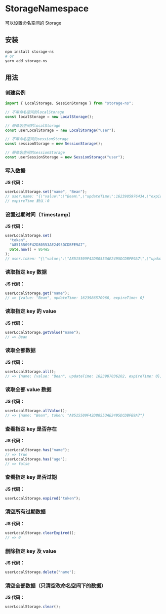 # StorageNamespace

可以设置命名空间的 Storage

## 安装

```bash
npm install storage-ns
# or
yarn add storage-ns
```

## 用法

### 创建实例

```js
import { LocalStorage, SessionStorage } from "storage-ns";

// 不带命名空间的localStorage
const localStorage = new LocalStorage();

// 带命名空间的localStorage
const userLocalStorage = new LocalStorage("user");

// 不带命名空间的sessionStorage
const sessionStorage = new SessionStorage();

// 带命名空间的sessionStorage
const userSessionStorage = new SessionStorage("user");
```

### 写入数据

**JS 代码：**

```js
userLocalStorage.set("name", "Bean");
// user.name: "{\"value\":\"Bean\",\"updateTime\":1623985976434,\"expireTime\":0}"
// expireTime 默认：0
```

### 设置过期时间（Timestamp）

**JS 代码：**

```js
userLocalStorage.set(
  "token",
  "A8515509F42D80553AE2495DCDBFE9A7",
  Date.now() + 864e5
);
// user.token: "{\"value\":\"A8515509F42D80553AE2495DCDBFE9A7\",\"updateTime\":1623986348117,\"expireTime\":1624072748116}"
```

### 读取指定 key 数据

**JS 代码：**

```js
userLocalStorage.get("name");
// => {value: "Bean", updateTime: 1623986570960, expireTime: 0}
```

### 读取指定 key 的 value

**JS 代码：**

```js
userLocalStorage.getValue("name");
// => Bean
```

### 读取全部数据

**JS 代码：**

```js
userLocalStorage.all();
// => {name: {value: "Bean", updateTime: 1623987036202, expireTime: 0}, token: {value: "A8515509F42D80553AE2495DCDBFE9A7", updateTime: 1623987036203, expireTime: 1624073436202}}
```

### 读取全部 value 数据

**JS 代码：**

```js
userLocalStorage.allValue();
// => {name: "Bean", token: "A8515509F42D80553AE2495DCDBFE9A7"}
```

### 查看指定 key 是否存在

**JS 代码：**

```js
userLocalStorage.has("name");
// => true
userLocalStorage.has("age");
// => false
```

### 查看指定 key 是否过期

**JS 代码：**

```js
userLocalStorage.expired("token");
```

### 清空所有过期数据

**JS 代码：**

```js
userLocalStorage.clearExpired();
// => 0
```

### 删除指定 key 及 value

**JS 代码：**

```js
userLocalStorage.delete("name");
```

### 清空全部数据（只清空改命名空间下的数据）

**JS 代码：**

```js
userLocalStorage.clear();
```
